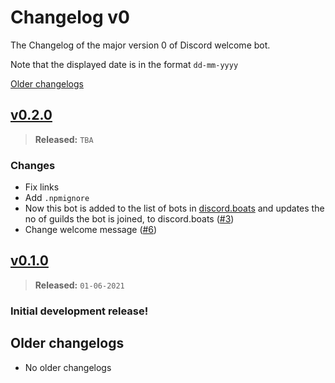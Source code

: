# Changelog v0

The Changelog of the major version 0 of Discord welcome bot.

Note that the displayed date is in the format `dd-mm-yyyy`

[Older changelogs](#older-changelogs)

## [v0.2.0]
> **Released:** `TBA`

### Changes
- Fix links
- Add `.npmignore`
- Now this bot is added to the list of bots in [discord.boats] and updates the no of guilds the bot is joined, to discord.boats ([#3])
- Change welcome message ([#6])

## [v0.1.0]
> **Released:** `01-06-2021`

### Initial development release!

<!-- Links -->
[discord.boats]: https://discord.boats/
[#3]: https://github.com/BaalKrshna/welcome-bot/pull/3
[#6]: https://github.com/BaalKrshna/welcome-bot/pull/6
[v0.2.0]: https://github.com/BaalKrshna/welcome-bot/releases/tag/v0.2.0
[v0.1.0]: https://github.com/BaalKrshna/welcome-bot/releases/tag/v0.1.0

## Older changelogs
- No older changelogs

